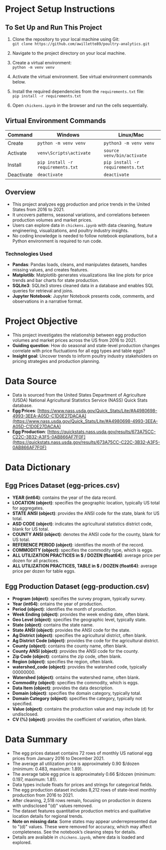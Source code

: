 # Project Setup Instructions

## To Set Up and Run This Project

1. Clone the repository to your local machine using Git:  
   `git clone https://github.com/awillette89/poultry-analytics.git`

2. Navigate to the project directory on your local machine.

3. Create a virtual environment:  
   `python -m venv venv`

4. Activate the virtual environment. See virtual environment commands below.

5. Install the required dependencies from the `requirements.txt` file:  
   `pip install -r requirements.txt`

6. Open `chickens.ipynb` in the browser and run the cells sequentially.

## Virtual Environment Commands

| **Command** | **Windows**                       | **Linux/Mac**                    |
|-------------|-----------------------------------|----------------------------------|
| Create      | `python -m venv venv`             | `python3 -m venv venv`           |
| Activate    | `venv\Scripts\activate`           | `source venv/bin/activate`       |
| Install     | `pip install -r requirements.txt` | `pip install -r requirements.txt`|
| Deactivate  | `deactivate`                      | `deactivate`                     |

## Overview

- This project analyzes egg production and price trends in the United States from 2016 to 2021.
- It uncovers patterns, seasonal variations, and correlations between production volumes and market prices.
- Users can explore data in `chickens.ipynb` with data cleaning, feature engineering, visualizations, and poultry industry insights.
- No coding knowledge is needed to follow notebook explanations, but a Python environment is required to run code.

### Technologies Used

- **Pandas**: Pandas loads, cleans, and manipulates datasets, handles missing values, and creates features.
- **Matplotlib**: Matplotlib generates visualizations like line plots for price trends and bar charts for state production.
- **SQLite3**: SQLite3 stores cleaned data in a database and enables SQL queries for retrieval and joins.
- **Jupyter Notebook**: Jupyter Notebook presents code, comments, and observations in a narrative format.


# Project Objective

- This project investigates the relationship between egg production volumes and market prices across the US from 2016 to 2021.
- **Guiding question**: How do seasonal and state-level production changes correlate with price fluctuations for all egg types and table eggs?
- **Insight goal**: Uncover trends to inform poultry industry stakeholders on pricing strategies and production planning.

# Data Source

- Data is sourced from the United States Department of Agriculture (USDA) National Agricultural Statistics Service (NASS) Quick Stats database.
- **Egg Prices**: [https://www.nass.usda.gov/Quick_Stats/Lite/#A4980698-4993-3EEA-A05D-C1D0E27DACAA](https://www.nass.usda.gov/Quick_Stats/Lite/#A4980698-4993-3EEA-A05D-C1D0E27DACAA)
- **Egg Production**: [https://quickstats.nass.usda.gov/results/673A75CC-C22C-3B32-A3F5-0AB866AF7F0F](https://quickstats.nass.usda.gov/results/673A75CC-C22C-3B32-A3F5-0AB866AF7F0F)

# Data Dictionary

## Egg Prices Dataset (egg-prices.csv)

- **YEAR (int64)**: contains the year of the data record.
- **LOCATION (object)**: specifies the geographic location, typically US total for aggregates.
- **STATE ANSI (object)**: provides the ANSI code for the state, blank for US total.
- **ASD CODE (object)**: indicates the agricultural statistics district code, blank for US total.
- **COUNTY ANSI (object)**: denotes the ANSI code for the county, blank for US total.
- **REFERENCE PERIOD (object)**: identifies the month of the record.
- **COMMODITY (object)**: specifies the commodity type, which is eggs.
- **ALL UTILIZATION PRACTICES in $ / DOZEN (float64)**: average price per dozen for all practices.
- **ALL UTILIZATION PRACTICES, TABLE in $ / DOZEN (float64)**: average price per dozen for table eggs.

## Egg Production Dataset (egg-production.csv)

- **Program (object)**: specifies the survey program, typically survey.
- **Year (int64)**: ontains the year of production.
- **Period (object)**: identifies the month of production.
- **Week Ending (object)**: provides the week ending date, often blank.
- **Geo Level (object)**: specifies the geographic level, typically state.
- **State (object)**: contains the state name.
- **State ANSI (object)**: provides the ANSI code for the state.
- **Ag District (object)**: specifies the agricultural district, often blank.
- **Ag District Code (object)**: provides the code for the agricultural district.
- **County (object)**: contains the county name, often blank.
- **County ANSI (object)**: provides the ANSI code for the county.
- **Zip Code (object)**: contains the zip code, often blank.
- **Region (object)**: specifies the region, often blank.
- **watershed_code (object)**: provides the watershed code, typically 00000000.
- **Watershed (object)**: ontains the watershed name, often blank.
- **Commodity (object)**: specifies the commodity, which is eggs.
- **Data Item (object)**: provides the data description.
- **Domain (object)**: specifies the domain category, typically total.
- **Domain Category (object)**: specifies the category, typically not specified.
- **Value (object)**: contains the production value and may include (d) for undisclosed.
- **CV (%) (object)**: provides the coefficient of variation, often blank.

# Data Summary

- The egg prices dataset contains 72 rows of monthly US national egg prices from January 2016 to December 2021.
- The average all utilization price is approximately 0.90 $/dozen (minimum: 0.483, maximum: 1.89).
- The average table egg price is approximately 0.66 $/dozen (minimum: 0.197, maximum: 1.81).
- Data types include floats for prices and strings for categorical fields.
- The egg production dataset includes 8,212 rows of state-level monthly production from 2016 to 2021.
- After cleaning, 2,518 rows remain, focusing on production in dozens with undisclosed "(d)" values removed.
- The dataset features quantitative production metrics and qualitative location details for regional trends.
- **Note on missing data**: Some states may appear underrepresented due to "(d)" values. These were removed for accuracy, which may affect completeness. See the notebook’s cleaning steps for details.
- Details are available in `chickens.ipynb`, where data is loaded and explored.